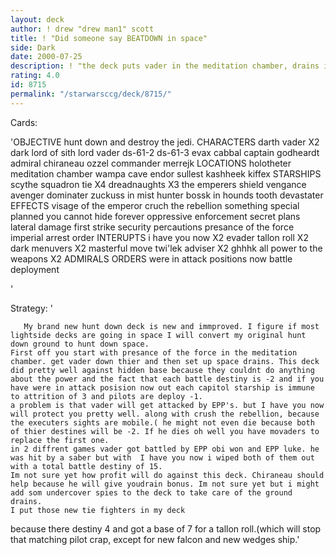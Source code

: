 ```yaml
---
layout: deck
author: ! drew "drew man1" scott
title: ! "Did someone say BEATDOWN in space"
side: Dark
date: 2000-07-25
description: ! "the deck puts vader in the meditation chamber, drains in space and hands out beatdown on a platter."
rating: 4.0
id: 8715
permalink: "/starwarsccg/deck/8715/"
---
```

Cards: 

'OBJECTIVE
hunt down and destroy the jedi.
CHARACTERS
darth vader X2
dark lord of sith
lord vader
ds-61-2
ds-61-3
evax
cabbal
captain godheardt
admiral chiraneau
ozzel
commander merrejk
LOCATIONS
holotheter
meditation chamber
wampa cave
endor
sullest
kashheek
kiffex
STARSHIPS
scythe squadron tie X4
dreadnaughts X3
the emperers shield
vengance
avenger
dominater
zuckuss in mist hunter
bossk in hounds tooth
devastater
EFFECTS
visage of the emperor
cruch the rebellion
something special planned
you cannot hide forever
oppressive enforcement
secret plans
lateral damage
first strike
security percautions
presance of the force
imperial arrest order
INTERUPTS
i have you now X2
evader
tallon roll X2
dark menuvers X2
masterful move
twi'lek adviser X2
ghhhk
all power to the weapons X2
ADMIRALS ORDERS
were in attack positions now
battle deployment


'

Strategy: '

	   My brand new hunt down deck is new and immproved. I figure if most lightside decks are going in space I will convert my original hunt down ground to hunt down space.
	First off you start with presance of the force in the meditation chamber. get vader down thier and then set up space drains. This deck did pretty well against hidden base because they couldnt do anything about the power and the fact that each battle destiny is -2 and if you have were in attack posision now out each capitol starship is immune to attrition of 3 and pilots are deploy -1.
	a problem is that vader will get attacked by EPP's. but I have you now will protect you pretty well. along with crush the rebellion, because the executers sights are mobile.( he might not even die because both of thier destines will be -2. If he dies oh well you have movaders to replace the first one.
	in 2 diffrent games vader got battled by EPP obi won and EPP luke. he was hit by a saber but with  I have you now i wiped both of them out with a total battle destiny of 15.
	Im not sure yet how profit will do against this deck. Chiraneau should help because he will give youdrain bonus. Im not sure yet but i might add som undercover spies to the deck to take care of the ground drains.
	I put those new tie fighters in my deck
because there destiny 4 and got a base of 7 for a tallon roll.(which will stop that matching pilot crap, except for new falcon and new wedges ship.'
